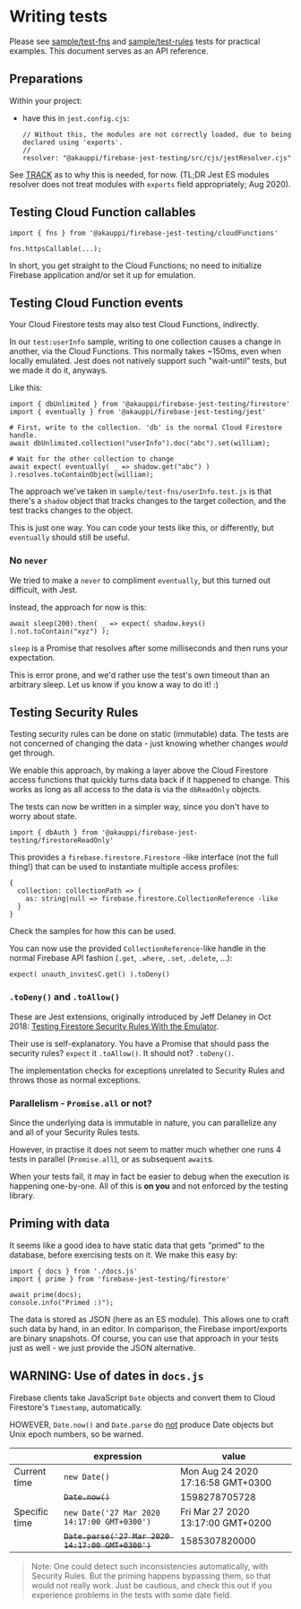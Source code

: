 # Writing tests

Please see [sample/test-fns](sample/test-fns) and [sample/test-rules](sample/test-rules) tests for practical examples. This document serves as an API reference.


## Preparations

Within your project:

- have this in `jest.config.cjs`:

   ```
  // Without this, the modules are not correctly loaded, due to being declared using 'exports'.
  //
  resolver: "@akauppi/firebase-jest-testing/src/cjs/jestResolver.cjs"
   ```

See [TRACK](TRACK.md) as to why this is needed, for now. (TL;DR Jest ES modules resolver does not treat modules with `exports` field appropriately; Aug 2020).


## Testing Cloud Function callables

```
import { fns } from '@akauppi/firebase-jest-testing/cloudFunctions'

fns.httpsCallable(...);
```

In short, you get straight to the Cloud Functions; no need to initialize Firebase application and/or set it up for emulation.


<!-- disabled; older text is better
## Testing Cloud Functions events 

In this, a function triggered by one data change causes another, in Cloud Firestore.

```
import { dbUnlimited } from '@akauppi/firebase-jest-testing/firestore'
import { eventually } from '@akauppi/firebase-jest-testing/jest'
```

>Note: `eventually` is a helper feature that allows Jest to actively wait for a condition to become true. The testing toolkit does not have that capability, built in.

`dbUnlimited` is a Cloud Firestore handle where Security Rules are not applied (`admin.firestore.Firestore`).

`eventually` creates a Promise that occasionally (every 100ms) polls the condition given to it, and if other than `undefined`, resolves with that value.

Type: `(() => any) => Promise of any`

Usage:

```
await expect( eventually( _ => shadow.get("abc") ) ).resolves.toContainObject(william);
```

In that test, we've set up a `shadow` map that reflects the database collection we wish to observe.

Note that though we test Cloud Functions in this tests, there's nothing about them in the `import`s. It's just testing that if we poke Firestore this way, does the other place jiggle.
-->


## Testing Cloud Function events

Your Cloud Firestore tests may also test Cloud Functions, indirectly.

In our `test:userInfo` sample, writing to one collection causes a change in another, via the Cloud Functions. This normally takes ~150ms, even when locally emulated. Jest does not natively support such "wait-until" tests, but we made it do it, anyways.

Like this:

```
import { dbUnlimited } from '@akauppi/firebase-jest-testing/firestore'
import { eventually } from '@akauppi/firebase-jest-testing/jest'

# First, write to the collection. 'db' is the normal Cloud Firestore handle.
await dbUnlimited.collection("userInfo").doc("abc").set(william);

# Wait for the other collection to change
await expect( eventually( _ => shadow.get("abc") ) ).resolves.toContainObject(william);
```

The approach we've taken in `sample/test-fns/userInfo.test.js` is that there's a `shadow` object that tracks changes to the target collection, and the test tracks changes to the object.

This is just one way. You can code your tests like this, or differently, but `eventually` should still be useful.

### No `never`

We tried to make a `never` to compliment `eventually`, but this turned out difficult, with Jest.

Instead, the approach for now is this:

```
await sleep(200).then( _ => expect( shadow.keys() ).not.toContain("xyz") );
```

`sleep` is a Promise that resolves after some milliseconds and then runs your expectation.

This is error prone, and we'd rather use the test's own timeout than an arbitrary sleep. Let us know if you know a way to do it! :)



## Testing Security Rules

Testing security rules can be done on static (immutable) data. The tests are not concerned of changing the data - just knowing whether changes *would* get through.

We enable this approach, by making a layer above the Cloud Firestore access functions that quickly turns data back if it happened to change. This works as long as all access to the data is via the `dbReadOnly` objects.

The tests can now be written in a simpler way, since you don't have to worry about state.


```
import { dbAuth } from '@akauppi/firebase-jest-testing/firestoreReadOnly'
```

This provides a `firebase.firestore.Firestore` -like interface (not the full thing!) that can be used to instantiate multiple access profiles:

```
{
  collection: collectionPath => {
    as: string|null => firebase.firestore.CollectionReference -like
  }
}
```

Check the samples for how this can be used.

You can now use the provided `CollectionReference`-like handle in the normal Firebase API fashion (`.get`, `.where`, `.set`, `.delete`, ...):

```
expect( unauth_invitesC.get() ).toDeny()
```

### `.toDeny()` and `.toAllow()` 

These are Jest extensions, originally introduced by Jeff Delaney in Oct 2018: [Testing Firestore Security Rules With the Emulator](https://fireship.io/lessons/testing-firestore-security-rules-with-the-emulator/).

Their use is self-explanatory. You have a Promise that should pass the security rules? `expect` it `.toAllow()`. It should not? `.toDeny()`.

The implementation checks for exceptions unrelated to Security Rules and throws those as normal exceptions.

### Parallelism - `Promise.all` or not?

Since the underlying data is immutable in nature, you can parallelize any and all of your Security Rules tests.

However, in practise it does not seem to matter much whether one runs 4 tests in parallel (`Promise.all`), or as subsequent `await`s. 

When your tests fail, it may in fact be easier to debug when the execution is happening one-by-one. All of this is **on you** and not enforced by the testing library.


## Priming with data

It seems like a good idea to have static data that gets "primed" to the database, before exercising tests on it. We make this easy by:

```
import { docs } from './docs.js'
import { prime } from 'firebase-jest-testing/firestore'

await prime(docs);
console.info("Primed :)");
```

The data is stored as JSON (here as an ES module). This allows one to craft such data by hand, in an editor. In comparison, the Firebase import/exports are binary snapshots. Of course, you can use that approach in your tests just as well - we just provide the JSON alternative.


## WARNING: Use of dates in `docs.js`

Firebase clients take JavaScript `Date` objects and convert them to Cloud Firestore's `Timestamp`, automatically.

HOWEVER, `Date.now()` and `Date.parse` do <u>not</u> produce Date objects but Unix epoch numbers, so be warned.

||expression|value|
|---|---|---|
|Current time|`new Date()`|Mon Aug 24 2020 17:16:58 GMT+0300|
||<strike>`Date.now()`</strike>|1598278705728|
|Specific time|`new Date('27 Mar 2020 14:17:00 GMT+0300')`|Fri Mar 27 2020 13:17:00 GMT+0200|
||<strike>`Date.parse('27 Mar 2020 14:17:00 GMT+0300')`</strike>|1585307820000|

>Note: One could detect such inconsistencies automatically, with Security Rules. But the priming happens bypassing them, so that would not really work. Just be cautious, and check this out if you experience problems in the tests with some date field.
